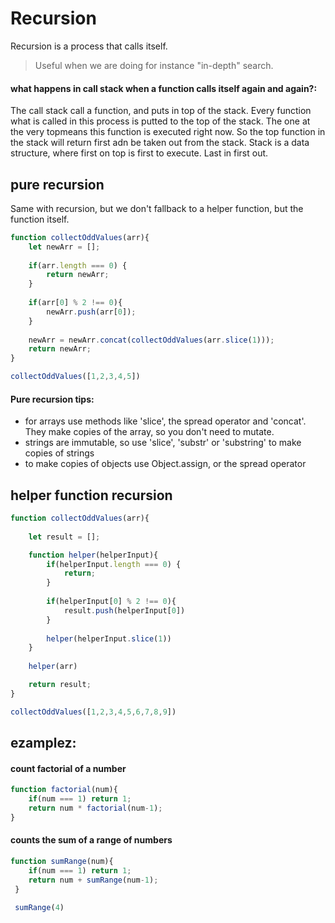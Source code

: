# Recursion
Recursion is a process that calls itself.

> Useful when we are doing for instance "in-depth" search.

#### what happens in call stack when a function calls itself again and again?:

The call stack call a function, and puts in top of the stack. Every function
what is called in this process is putted to the top of the stack. The one at the very topmeans this function is executed right now.
So the top function in the stack will return first adn be taken out from the stack.
Stack is a data structure, where first on top is first to execute. Last in first out.

## pure recursion
Same with recursion, but we don't fallback to a helper function, but the function itself.
``` javascript
function collectOddValues(arr){
    let newArr = [];
    
    if(arr.length === 0) {
        return newArr;
    }
        
    if(arr[0] % 2 !== 0){
        newArr.push(arr[0]);
    }
        
    newArr = newArr.concat(collectOddValues(arr.slice(1)));
    return newArr;
}
```
``` javascript
collectOddValues([1,2,3,4,5])
```                                   
                                                                
                                                
#### Pure recursion tips:

 - for arrays use methods like 'slice', the spread operator and 'concat'. They make copies of the array, so you don't need to mutate.
 - strings are immutable, so use 'slice', 'substr' or 'substring' to make copies of strings
 - to make copies of objects use Object.assign, or the spread operator

## helper function recursion

```javascript
function collectOddValues(arr){
    
    let result = [];

    function helper(helperInput){
        if(helperInput.length === 0) {
            return;
        }
        
        if(helperInput[0] % 2 !== 0){
            result.push(helperInput[0])
        }
        
        helper(helperInput.slice(1))
    }
    
    helper(arr)

    return result;
}

collectOddValues([1,2,3,4,5,6,7,8,9])
```                                         
                                                                             
                            
## ezamplez:

#### count factorial of a number
```javascript
function factorial(num){
    if(num === 1) return 1;
    return num * factorial(num-1);
}
```


#### counts the sum of a range of numbers
```javascript
function sumRange(num){
    if(num === 1) return 1; 
    return num + sumRange(num-1);
 }
 
 sumRange(4)
```